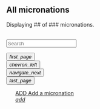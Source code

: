 <section>
  <h1>All micronations</h1>
  <p>Displaying <span id="shownmicronations_count">##</span> of <span id="allmicronations_count">###</span> micronations.</p>
  <br>
  <input maxlength="30" type="text" id="search_input" placeholder="Search">
</section>

<section class="list">
  <ul id="list__ul" class="list">

  </ul>
</section>

<section id="switchpage">
  <div>
    <div>
      <button id="switchpage_back_full">
        <i class="material-icons">first_page</i>
      </button>
    </div>
    <div>
      <button id="switchpage_back_one">
        <i class="material-icons">chevron_left</i>
      </button>
    </div>
    <div>
      <button id="switchpage_next_one">
        <i class="material-icons">navigate_next</i>
      </button>
    </div>
    <div>
      <button id="switchpage_next_full">
        <i class="material-icons">last_page</i>
      </button>
    </div>
  </div>
</section>

<section id="add_ad">
  <ul class="list">
    <a href="/add" class="listitem">
        <div>
            <span>ADD</span>
            <span>Add a micronation</span>
        </div>
        <div>
        <i class="material-icons">add</i>
        </div>
    </a>  </ul>
</section>